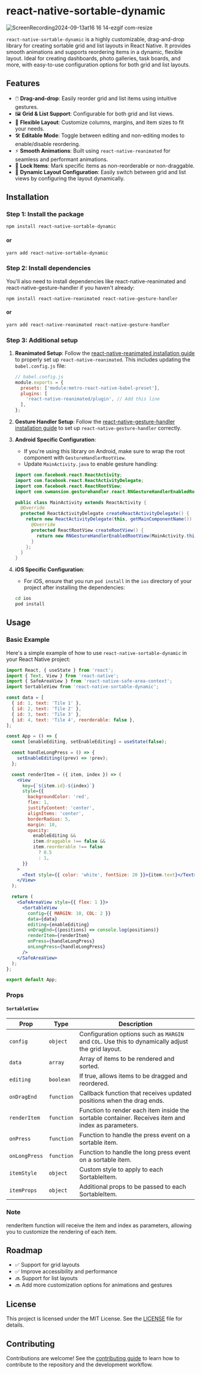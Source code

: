 # react-native-sortable-dynamic

![ScreenRecording2024-09-13at16 16 14-ezgif com-resize](https://github.com/user-attachments/assets/01f5e3e7-7046-4d7a-8658-6ba10978fe83)

`react-native-sortable-dynamic` is a highly customizable, drag-and-drop library for creating sortable grid and list layouts in React Native. It provides smooth animations and supports reordering items in a dynamic, flexible layout. Ideal for creating dashboards, photo galleries, task boards, and more, with easy-to-use configuration options for both grid and list layouts.

## Features

- 🖱️ **Drag-and-drop**: Easily reorder grid and list items using intuitive gestures.
- 🖼️ **Grid & List Support**: Configurable for both grid and list views.
- 🧩 **Flexible Layout**: Customize columns, margins, and item sizes to fit your needs.
- 🛠️ **Editable Mode**: Toggle between editing and non-editing modes to enable/disable reordering.
- ⚡ **Smooth Animations**: Built using `react-native-reanimated` for seamless and performant animations.
- 🔐 **Lock Items**: Mark specific items as non-reorderable or non-draggable.
- 🧩 **Dynamic Layout Configuration**: Easily switch between grid and list views by configuring the layout dynamically.

## Installation

### Step 1: Install the package

```bash
npm install react-native-sortable-dynamic
```

#### or

```bash
yarn add react-native-sortable-dynamic
```

### Step 2: Install dependencies

You'll also need to install dependencies like react-native-reanimated and react-native-gesture-handler if you haven't already:

```bash
npm install react-native-reanimated react-native-gesture-handler
```

#### or

```bash
yarn add react-native-reanimated react-native-gesture-handler
```

### Step 3: Additional setup

1. **Reanimated Setup**: Follow the [react-native-reanimated installation guide](https://docs.swmansion.com/react-native-reanimated/docs/fundamentals/installation/) to properly set up `react-native-reanimated`. This includes updating the `babel.config.js` file:

   ```js
   // babel.config.js
   module.exports = {
     presets: ['module:metro-react-native-babel-preset'],
     plugins: [
       'react-native-reanimated/plugin', // Add this line
     ],
   };
   ```

2. **Gesture Handler Setup**: Follow the [react-native-gesture-handler installation guide](https://docs.swmansion.com/react-native-gesture-handler/docs/) to set up `react-native-gesture-handler` correctly.

3. **Android Specific Configuration**:

   - If you're using this library on Android, make sure to wrap the root component with `GestureHandlerRootView`.
   - Update `MainActivity.java` to enable gesture handling:

   ```java
   import com.facebook.react.ReactActivity;
   import com.facebook.react.ReactActivityDelegate;
   import com.facebook.react.ReactRootView;
   import com.swmansion.gesturehandler.react.RNGestureHandlerEnabledRootView; // Add this import

   public class MainActivity extends ReactActivity {
     @Override
     protected ReactActivityDelegate createReactActivityDelegate() {
       return new ReactActivityDelegate(this, getMainComponentName()) {
         @Override
         protected ReactRootView createRootView() {
           return new RNGestureHandlerEnabledRootView(MainActivity.this); // Modify this line
         }
       };
     }
   }
   ```

4. **iOS Specific Configuration**:

   - For iOS, ensure that you run `pod install` in the `ios` directory of your project after installing the dependencies:

   ```bash
   cd ios
   pod install
   ```

## Usage

### Basic Example

Here's a simple example of how to use `react-native-sortable-dynamic` in your React Native project:

```jsx
import React, { useState } from 'react';
import { Text, View } from 'react-native';
import { SafeAreaView } from 'react-native-safe-area-context';
import SortableView from 'react-native-sortable-dynamic';

const data = [
  { id: 1, text: 'Tile 1' },
  { id: 2, text: 'Tile 2' },
  { id: 3, text: 'Tile 3' },
  { id: 4, text: 'Tile 4', reorderable: false },
];

const App = () => {
  const [enableEditing, setEnableEditing] = useState(false);

  const handleLongPress = () => {
    setEnableEditing((prev) => !prev);
  };

  const renderItem = ({ item, index }) => (
    <View
      key={`${item.id}-${index}`}
      style={{
        backgroundColor: 'red',
        flex: 1,
        justifyContent: 'center',
        alignItems: 'center',
        borderRadius: 5,
        margin: 10,
        opacity:
          enableEditing &&
          item.draggable !== false &&
          item.reorderable !== false
            ? 0.5
            : 1,
      }}
    >
      <Text style={{ color: 'white', fontSize: 20 }}>{item.text}</Text>
    </View>
  );

  return (
    <SafeAreaView style={{ flex: 1 }}>
      <SortableView
        config={{ MARGIN: 10, COL: 2 }}
        data={data}
        editing={enableEditing}
        onDragEnd={(positions) => console.log(positions)}
        renderItem={renderItem}
        onPress={handleLongPress}
        onLongPress={handleLongPress}
      />
    </SafeAreaView>
  );
};

export default App;
```

### Props

#### `SortableView`

| Prop          | Type       | Description                                                                                        |
| ------------- | ---------- | -------------------------------------------------------------------------------------------------- |
| `config`      | `object`   | Configuration options such as `MARGIN` and `COL`. Use this to dynamically adjust the grid layout.  |
| `data`        | `array`    | Array of items to be rendered and sorted.                                                          |
| `editing`     | `boolean`  | If true, allows items to be dragged and reordered.                                                 |
| `onDragEnd`   | `function` | Callback function that receives updated positions when the drag ends.                              |
| `renderItem`  | `function` | Function to render each item inside the sortable container. Receives item and index as parameters. |
| `onPress`     | `function` | Function to handle the press event on a sortable item.                                             |
| `onLongPress` | `function` | Function to handle the long press event on a sortable item.                                        |
| `itemStyle`   | `object`   | Custom style to apply to each SortableItem.                                                        |
| `itemProps`   | `object`   | Additional props to be passed to each SortableItem.                                                |

### Note

renderItem function will receive the item and index as parameters, allowing you to customize the rendering of each item.

## Roadmap

- ✅ Support for grid layouts
- ✅ Improve accessibility and performance
- 🔜 Support for list layouts
- 🔜 Add more customization options for animations and gestures

## License

This project is licensed under the MIT License. See the [LICENSE](LICENSE) file for details.

## Contributing

Contributions are welcome! See the [contributing guide](CONTRIBUTING.md) to learn how to contribute to the repository and the development workflow.
